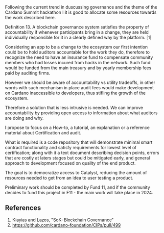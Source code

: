 Following the current trend in duscussing governance and the theme of the Cardano Summit hackathon I it is good to allocate some resources towards the work described here.

Definition 13. A blockchain governance system satisfies the property of accountability if whenever participants bring in a change, they are held individually responsible for it in a clearly defined way by the platform. [1]

Considering an app to be a change to the ecosystem our first intention could be to hold auditors accountable for the work they do, therefore to recognize the need to have an insurance fund to compensate community members who had losses incured from hacks in the network. Such fund would be funded from the main treasury and by yearly membership fees paid by auditing firms. 

However we should be aware of accountability vs utility tradeoffs, in other words with such mechanism in place audit fees would make development on Cardano inaccessible to developers, thus stifling the growth of the ecosystem.

Therefore a solution that is less intrusive is needed. We can improve accountability by providing open access to information about what auditors are doing and why.

I propose to focus on a How-to, a tutorial, an explanation or a reference material about Certification and audit.

What is required is a code repository that will demonstrate minimal smart contract functionality and satisfy requirements for lowest level of certification; along with it a text document describing decision points, errors that are costly at laters stages but could be mitigated early, and general approach to development focused on quality of the end product.

The goal is to democratize access to Catalyst, reducing the amount of resources needed to get from an idea to user testing a product.

Preliminary work should be completed by Fund 11, and if the community decides to fund this project in F11 - the main work will take place in 2024.

## References

1. Kiayias and Lazos, "SoK: Blockchain Governance"
2. https://github.com/cardano-foundation/CIPs/pull/499
